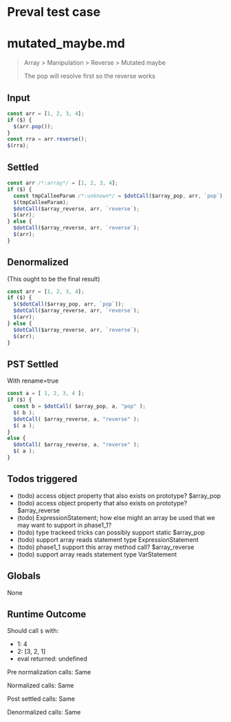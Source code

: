 # Preval test case

# mutated_maybe.md

> Array > Manipulation > Reverse > Mutated maybe
>
> The pop will resolve first so the reverse works

## Input

`````js filename=intro
const arr = [1, 2, 3, 4];
if ($) {
  $(arr.pop());
}
const rra = arr.reverse();
$(rra);
`````


## Settled


`````js filename=intro
const arr /*:array*/ = [1, 2, 3, 4];
if ($) {
  const tmpCalleeParam /*:unknown*/ = $dotCall($array_pop, arr, `pop`);
  $(tmpCalleeParam);
  $dotCall($array_reverse, arr, `reverse`);
  $(arr);
} else {
  $dotCall($array_reverse, arr, `reverse`);
  $(arr);
}
`````


## Denormalized
(This ought to be the final result)

`````js filename=intro
const arr = [1, 2, 3, 4];
if ($) {
  $($dotCall($array_pop, arr, `pop`));
  $dotCall($array_reverse, arr, `reverse`);
  $(arr);
} else {
  $dotCall($array_reverse, arr, `reverse`);
  $(arr);
}
`````


## PST Settled
With rename=true

`````js filename=intro
const a = [ 1, 2, 3, 4 ];
if ($) {
  const b = $dotCall( $array_pop, a, "pop" );
  $( b );
  $dotCall( $array_reverse, a, "reverse" );
  $( a );
}
else {
  $dotCall( $array_reverse, a, "reverse" );
  $( a );
}
`````


## Todos triggered


- (todo) access object property that also exists on prototype? $array_pop
- (todo) access object property that also exists on prototype? $array_reverse
- (todo) ExpressionStatement; how else might an array be used that we may want to support in phase1_1?
- (todo) type trackeed tricks can possibly support static $array_pop
- (todo) support array reads statement type ExpressionStatement
- (todo) phase1_1 support this array method call? $array_reverse
- (todo) support array reads statement type VarStatement


## Globals


None


## Runtime Outcome


Should call `$` with:
 - 1: 4
 - 2: [3, 2, 1]
 - eval returned: undefined

Pre normalization calls: Same

Normalized calls: Same

Post settled calls: Same

Denormalized calls: Same
